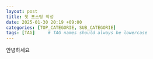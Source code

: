 ```yaml
---
layout: post
title: 첫 포스팅 작성
date: 2025-01-30 20:19 +09:00
categories: [TOP_CATEGORIE, SUB_CATEGORIE]
tags: [TAG]     # TAG names should always be lowercase
---
```


안녕하세요